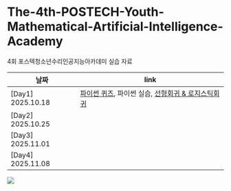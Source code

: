 # The-4th-POSTECH-Youth-Mathematical-Artificial-Intelligence-Academy


4회 포스텍청소년수리인공지능아카데미 실습 자료

| 날짜 | link |
|---|---|
| [Day1]  2025.10.18 | [파이썬 퀴즈](https://gemini.google.com/share/67d07d2fd074), 파이썬 실습, [선형회귀 & 로지스틱회귀](https://github.com/Potdooshami/The-4th-POSTECH-Youth-Mathematical-Artificial-Intelligence-Academy-Public/blob/main/PYMAIA4_day1_%EC%84%A0%ED%98%95%ED%9A%8C%EA%B7%80%2C%EB%A1%9C%EC%A7%80%EC%8A%A4%ED%8B%B1%ED%9A%8C%EA%B7%80.ipynb)|
| [Day2] 2025.10.25  |   |
| [Day3] 2025.11.01 | |
| [Day4] 2025.11.08| |

[![](https://minds.postech.ac.kr/_res/postech/minds2/img/cropped-logo4-wide-1.png)](https://minds.postech.ac.kr/minds2/index.do)

